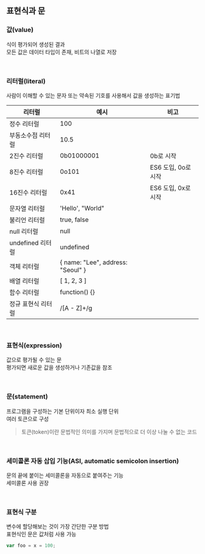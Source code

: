 ## 표현식과 문

### 값(value)
식이 평가되어 생성된 결과  
모든 값은 데이터 타입이 존재, 비트의 나열로 저장  

<br>

### 리터럴(literal)
사람이 이해할 수 있는 문자 또는 약속된 기호를 사용해서 값을 생성하는 표기법  

| 리터럴 | 예시 | 비고 |
|-|-|-|
| 정수 리터럴 | 100 | |
| 부동소수점 리터럴 | 10.5 | |
| 2진수 리터럴 | 0b01000001 | 0b로 시작 |
| 8진수 리터럴 | 0o101 | ES6 도입, 0o로 시작 |
| 16진수 리터럴 | 0x41 | ES6 도입, 0x로 시작 |
| 문자열 리터럴 | 'Hello', "World" | |
| 불리언 리터럴 | true, false | |
| null 리터럴 | null | |
| undefined 리터럴 | undefined | |
| 객체 리터럴 | { name: "Lee", address: "Seoul" } | |
| 배열 리터럴 | [ 1, 2, 3 ] | |
| 함수 리터럴 | function() {} | |
| 정규 표현식 리터럴 | /[A - Z]+/g | |

<br>

### 표현식(expression)
값으로 평가될 수 있는 문  
평가되면 새로운 값을 생성하거나 기존값을 참조  

<br>

### 문(statement)
프로그램을 구성하는 기본 단위이자 최소 실행 단위  
여러 토큰으로 구성  
> 토큰(token)이란 문법적인 의미를 가지며 문법적으로 더 이상 나눌 수 없는 코드  

<br>

### 세미콜론 자동 삽입 기능(ASI, automatic semicolon insertion)
문의 끝에 붙이는 세미콜론을 자동으로 붙여주는 기능  
세미콜론 사용 권장  

<br>

### 표현식 구분
변수에 할당해보는 것이 가장 간단한 구분 방법  
표현식인 문은 값처럼 사용 가능  

````javascript
var foo = x = 100;
````

<br>
